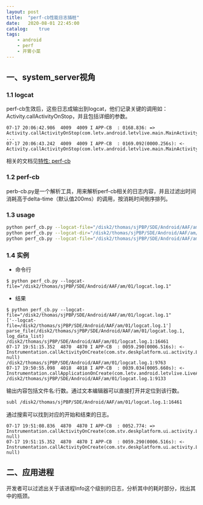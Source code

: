 ```yaml
---
layout: post
title:  "perf-cb性能日志插桩"
date:   2020-08-01 22:45:00
catalog:    true
tags:
    - android
    - perf
    - 开胃小菜
---
```

## 一、system_server视角
### 1.1 logcat
perf-cb生效后，这些日志成输出到logcat，他们记录关键的调用如：Activity.callActivityOnStop，并且包括详细的参数。
```
07-17 20:06:42.986  4009  4009 I APP-CB  : 0168.836: => Activity.callActivityOnStop(com.letv.android.letvlive.main.MainActivity@1cd070be)
...
07-17 20:06:43.242  4009  4009 I APP-CB  : 0169.092(0000.256s): <- Activity.callActivityOnStop(com.letv.android.letvlive.main.MainActivity@1cd070be)
```
相关的文档见[特性: perf-cb](http://wiki.letv.cn/pages/viewpage.action?pageId=82812910)
### 1.2 perf-cb
perb-cb.py是一个解析工具，用来解析perf-cb相关的日志内容，并且过滤出时间消耗高于delta-time（默认值200ms）的调用，按消耗时间倒序排列。
### 1.3 usage
```bash
python perf_cb.py --logcat-file="/disk2/thomas/sjPBP/SDE/Android/AAF/am/01/logcat.log.1"
python perf_cb.py --logcat-dir="/disk2/thomas/sjPBP/SDE/Android/AAF/am/01"
python perf_cb.py --logcat-file="/disk2/thomas/sjPBP/SDE/Android/AAF/am/01/logcat.log.1" --logcat-dir="/disk2/thomas/sjPBP/SDE/Android/AAF/am/01"
```
### 1.4 实例
+ 命令行
```
$ python perf_cb.py --logcat-file="/disk2/thomas/sjPBP/SDE/Android/AAF/am/01/logcat.log.1"
```
+ 结果
```
$ python perf_cb.py --logcat-file="/disk2/thomas/sjPBP/SDE/Android/AAF/am/01/logcat.log.1"
['--logcat-file=/disk2/thomas/sjPBP/SDE/Android/AAF/am/01/logcat.log.1']
parse_file(/disk2/thomas/sjPBP/SDE/Android/AAF/am/01/logcat.log.1, log_data_list)
/disk2/thomas/sjPBP/SDE/Android/AAF/am/01/logcat.log.1:16461
07-17 19:51:15.352  4870  4870 I APP-CB  : 0059.290(0006.516s): <- Instrumentation.callActivityOnCreate(com.stv.deskplatform.ui.activity.Launcher@29658b18, null)
/disk2/thomas/sjPBP/SDE/Android/AAF/am/01/logcat.log.1:9763
07-17 19:50:55.098  4018  4018 I APP-CB  : 0039.034(0005.660s): <- Instrumentation.callApplicationOnCreate(com.letv.android.letvlive.LiveAppApplication@2e5a9472)
/disk2/thomas/sjPBP/SDE/Android/AAF/am/01/logcat.log.1:9133
```
输出内容包括文件名:行数。通过文本编辑器可以直接打开并定位到该行数。
```bash
subl /disk2/thomas/sjPBP/SDE/Android/AAF/am/01/logcat.log.1:16461
```
通过搜索可以找到对应的开始和结束的日志。
```
07-17 19:51:08.836  4870  4870 I APP-CB  : 0052.774: => Instrumentation.callActivityOnCreate(com.stv.deskplatform.ui.activity.Launcher@29658b18, null)
07-17 19:51:15.352  4870  4870 I APP-CB  : 0059.290(0006.516s): <- Instrumentation.callActivityOnCreate(com.stv.deskplatform.ui.activity.Launcher@29658b18, null)
```
## 二、应用进程
开发者可以过滤出关于该进程Info这个级别的日志，分析其中的耗时部分，找出其中的瓶颈。
